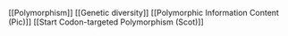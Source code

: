 [[Polymorphism]]
[[Genetic diversity]]
[[Polymorphic Information Content (Pic)]]
[[Start Codon-targeted Polymorphism (Scot)]]
